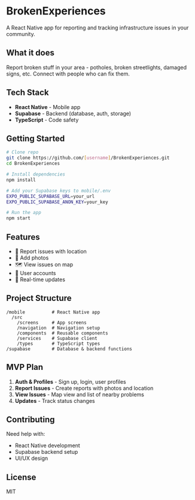 # BrokenExperiences

A React Native app for reporting and tracking infrastructure issues in your community.

## What it does

Report broken stuff in your area - potholes, broken streetlights, damaged signs, etc. Connect with people who can fix them.

## Tech Stack

- **React Native** - Mobile app
- **Supabase** - Backend (database, auth, storage)
- **TypeScript** - Code safety

## Getting Started

```bash
# Clone repo
git clone https://github.com/[username]/BrokenExperiences.git
cd BrokenExperiences

# Install dependencies
npm install

# Add your Supabase keys to mobile/.env
EXPO_PUBLIC_SUPABASE_URL=your_url
EXPO_PUBLIC_SUPABASE_ANON_KEY=your_key

# Run the app
npm start
```

## Features

- 📍 Report issues with location
- 📸 Add photos
- 🗺️ View issues on map
- 👤 User accounts
- 📱 Real-time updates

## Project Structure

```
/mobile          # React Native app
  /src
    /screens     # App screens
    /navigation  # Navigation setup
    /components  # Reusable components
    /services    # Supabase client
    /types       # TypeScript types
/supabase        # Database & backend functions
```

## MVP Plan

1. **Auth & Profiles** - Sign up, login, user profiles
2. **Report Issues** - Create reports with photos and location
3. **View Issues** - Map view and list of nearby problems
4. **Updates** - Track status changes

## Contributing

Need help with:
- React Native development
- Supabase backend setup
- UI/UX design

## License

MIT

